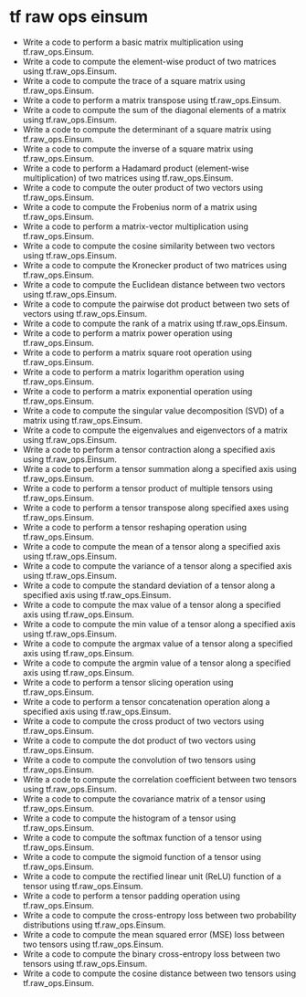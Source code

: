 # tf raw ops einsum

- Write a code to perform a basic matrix multiplication using tf.raw_ops.Einsum.
- Write a code to compute the element-wise product of two matrices using tf.raw_ops.Einsum.
- Write a code to compute the trace of a square matrix using tf.raw_ops.Einsum.
- Write a code to perform a matrix transpose using tf.raw_ops.Einsum.
- Write a code to compute the sum of the diagonal elements of a matrix using tf.raw_ops.Einsum.
- Write a code to compute the determinant of a square matrix using tf.raw_ops.Einsum.
- Write a code to compute the inverse of a square matrix using tf.raw_ops.Einsum.
- Write a code to perform a Hadamard product (element-wise multiplication) of two matrices using tf.raw_ops.Einsum.
- Write a code to compute the outer product of two vectors using tf.raw_ops.Einsum.
- Write a code to compute the Frobenius norm of a matrix using tf.raw_ops.Einsum.
- Write a code to perform a matrix-vector multiplication using tf.raw_ops.Einsum.
- Write a code to compute the cosine similarity between two vectors using tf.raw_ops.Einsum.
- Write a code to compute the Kronecker product of two matrices using tf.raw_ops.Einsum.
- Write a code to compute the Euclidean distance between two vectors using tf.raw_ops.Einsum.
- Write a code to compute the pairwise dot product between two sets of vectors using tf.raw_ops.Einsum.
- Write a code to compute the rank of a matrix using tf.raw_ops.Einsum.
- Write a code to perform a matrix power operation using tf.raw_ops.Einsum.
- Write a code to perform a matrix square root operation using tf.raw_ops.Einsum.
- Write a code to perform a matrix logarithm operation using tf.raw_ops.Einsum.
- Write a code to perform a matrix exponential operation using tf.raw_ops.Einsum.
- Write a code to compute the singular value decomposition (SVD) of a matrix using tf.raw_ops.Einsum.
- Write a code to compute the eigenvalues and eigenvectors of a matrix using tf.raw_ops.Einsum.
- Write a code to perform a tensor contraction along a specified axis using tf.raw_ops.Einsum.
- Write a code to perform a tensor summation along a specified axis using tf.raw_ops.Einsum.
- Write a code to perform a tensor product of multiple tensors using tf.raw_ops.Einsum.
- Write a code to perform a tensor transpose along specified axes using tf.raw_ops.Einsum.
- Write a code to perform a tensor reshaping operation using tf.raw_ops.Einsum.
- Write a code to compute the mean of a tensor along a specified axis using tf.raw_ops.Einsum.
- Write a code to compute the variance of a tensor along a specified axis using tf.raw_ops.Einsum.
- Write a code to compute the standard deviation of a tensor along a specified axis using tf.raw_ops.Einsum.
- Write a code to compute the max value of a tensor along a specified axis using tf.raw_ops.Einsum.
- Write a code to compute the min value of a tensor along a specified axis using tf.raw_ops.Einsum.
- Write a code to compute the argmax value of a tensor along a specified axis using tf.raw_ops.Einsum.
- Write a code to compute the argmin value of a tensor along a specified axis using tf.raw_ops.Einsum.
- Write a code to perform a tensor slicing operation using tf.raw_ops.Einsum.
- Write a code to perform a tensor concatenation operation along a specified axis using tf.raw_ops.Einsum.
- Write a code to compute the cross product of two vectors using tf.raw_ops.Einsum.
- Write a code to compute the dot product of two vectors using tf.raw_ops.Einsum.
- Write a code to compute the convolution of two tensors using tf.raw_ops.Einsum.
- Write a code to compute the correlation coefficient between two tensors using tf.raw_ops.Einsum.
- Write a code to compute the covariance matrix of a tensor using tf.raw_ops.Einsum.
- Write a code to compute the histogram of a tensor using tf.raw_ops.Einsum.
- Write a code to compute the softmax function of a tensor using tf.raw_ops.Einsum.
- Write a code to compute the sigmoid function of a tensor using tf.raw_ops.Einsum.
- Write a code to compute the rectified linear unit (ReLU) function of a tensor using tf.raw_ops.Einsum.
- Write a code to perform a tensor padding operation using tf.raw_ops.Einsum.
- Write a code to compute the cross-entropy loss between two probability distributions using tf.raw_ops.Einsum.
- Write a code to compute the mean squared error (MSE) loss between two tensors using tf.raw_ops.Einsum.
- Write a code to compute the binary cross-entropy loss between two tensors using tf.raw_ops.Einsum.
- Write a code to compute the cosine distance between two tensors using tf.raw_ops.Einsum.